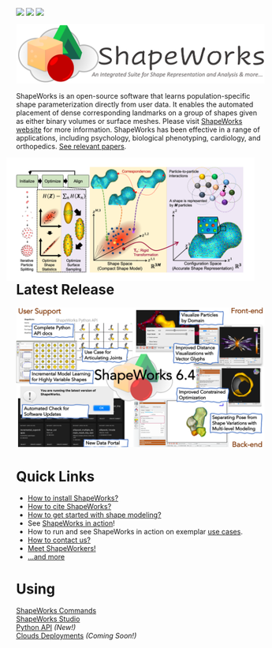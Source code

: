 ![](https://github.com/SCIInstitute/ShapeWorks/workflows/Mac%20Build/badge.svg)
![](https://github.com/SCIInstitute/ShapeWorks/workflows/Linux%20Build/badge.svg)
![](https://github.com/SCIInstitute/ShapeWorks/workflows/Windows%20Build/badge.svg)

<!--ShapeWorks
=====================-->
![](docs/img/home/sw-logo-w-text.png)


<!--<img src="docs/img/home/shapeworks-logo.png" width="300px" align="left" hspace="20">-->

ShapeWorks is an open-source software that learns population-specific shape parameterization directly from user data. It enables the automated placement of dense corresponding landmarks on a group of shapes given as either binary volumes or surface meshes. Please visit [ShapeWorks website](http://sciinstitute.github.io/ShapeWorks/) for more information. ShapeWorks has been effective in a range of applications, including psychology, biological phenotyping, cardiology, and orthopedics. [See relevant papers](http://sciinstitute.github.io/ShapeWorks/latest/users/papers). 


<img src="docs/img/home/about-shapeworks.png" width="1000px" align="right" hspace="20">

Latest Release
=====================

<!--![](docs/img/about/release5.5.png)-->
<!--![](docs/img/about/release6.0.png)-->
<!--![](docs/img/about/release6.1.png)-->
<!--![](docs/img/about/release6.2.png)-->
<!--![](docs/img/about/release6.3.png)-->
![](docs/img/about/release6.4.png)

Quick Links
=====================
- [How to install ShapeWorks?](http://sciinstitute.github.io/ShapeWorks/latest/users/install)
- [How to cite ShapeWorks?](http://sciinstitute.github.io/ShapeWorks/latest/users/citation)
- [How to get started with shape modeling?](http://sciinstitute.github.io/ShapeWorks/latest/getting-started/shapes)
- See [ShapeWorks in action](http://sciinstitute.github.io/ShapeWorks/latest/getting-started/interfaces)!
- How to run and see ShapeWorks in action on exemplar [use cases](http://sciinstitute.github.io/ShapeWorks/latest/use-cases/use-cases). 
- [How to contact us?](http://sciinstitute.github.io/ShapeWorks/latest/about/contact)
- [Meet ShapeWorkers!](http://sciinstitute.github.io/ShapeWorks/latest/about/team)
- [...and more](http://sciinstitute.github.io/ShapeWorks/latest/getting-started/how-tos)


Using
=====================
[ShapeWorks Commands](http://sciinstitute.github.io/ShapeWorks/latest/tools/ShapeWorksCommands)  
[ShapeWorks Studio](http://sciinstitute.github.io/ShapeWorks/latest/getting-started/interfaces#shapeworksstudio)  
[Python API](http://sciinstitute.github.io/ShapeWorks/latest/getting-started/interfaces#shapeworks-in-python) _(New!)_  
[Clouds Deployments](http://sciinstitute.github.io/ShapeWorks/latest/getting-started/interfaces#shapeworks-in-the-cloud) _(Coming Soon!)_  





